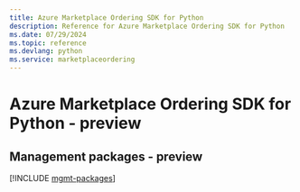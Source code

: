 ```yaml
---
title: Azure Marketplace Ordering SDK for Python
description: Reference for Azure Marketplace Ordering SDK for Python
ms.date: 07/29/2024
ms.topic: reference
ms.devlang: python
ms.service: marketplaceordering
---
```

# Azure Marketplace Ordering SDK for Python - preview

## Management packages - preview
[!INCLUDE [mgmt-packages](marketplace-ordering-mgmt-index.md)]